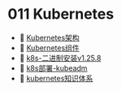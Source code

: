 # 011 Kubernetes

* 📄 [Kubernetes架构](siyuan://blocks/20230610173303-ku0vx6m)
* 📄 [Kubernetes组件](siyuan://blocks/20230610173720-tvxibpo)
* 📄 [k8s-二进制安装v1.25.8](siyuan://blocks/20230824180003-1qu8uw4)
* 📄 [k8s部署-kubeadm](siyuan://blocks/20230610173805-uzvbned)
* 📄 [kubernetes知识体系](siyuan://blocks/20230610173719-bcbjpfe)

‍
